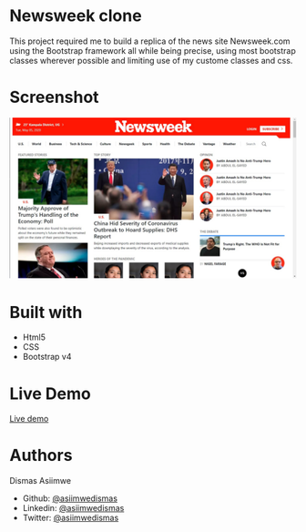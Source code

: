 # Newsweek clone

This project required me to build a replica of the news site Newsweek.com using the Bootstrap framework all while being precise, using most bootstrap classes wherever possible and limiting use of my custome classes and css.

# Screenshot

![Image description](img/screenshot.jpg)

# Built with

- Html5
- CSS
- Bootstrap v4

# Live Demo

[Live demo](https://rawcdn.githack.com/asiimwedismas/Newsweek-clone/4671255db15faebda3402e8d39b1ace4ca5753fe/index.html)

# Authors

Dismas Asiimwe

- Github: [@asiimwedismas](https://github.com/asiimwedismas)
- Linkedin: [@asiimwedismas](https://www.linkedin.com/in/asiimwedismas/)
- Twitter: [@asiimwedismas](https://www.twitter.com/asiimwedismas)
